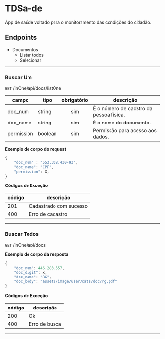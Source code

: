 # TDSa-de
App de saúde voltado para o monitoramento das condições do cidadão.

## Endpoints
- Documentos
    - Listar todos
    - Selecionar

---

### Buscar Um
`GET` /inOne/api/docs/listOne

| campo | tipo | obrigatório | descrição
|-------|------|:-------------:|--
| doc_num | string | sim | É o número de cadstro da pessoa física.
| doc_name | string | sim | É o nome do documento.
| permission | boolean | sim | Permissão para acesso aos dados.

**Exemplo de corpo do request**

```js
{
    "doc_num" : "553.318.430-93",
    "doc_name": "CPF",
    "permission": X,
}
```

**Códigos de Exceção**

| código | descrição 
|-|-
| 201 | Cadastrado com sucesso
| 400 | Erro de cadastro

---
### Buscar Todos
`GET` /inOne/api/docs

**Exemplo de corpo da resposta**

```js
{
    "doc_num": 446.283.557,
    "doc_digit": x,
    "doc_name": "RG",
    "doc_body": "assets/image/user/cats/doc/rg.pdf"
}
```

**Códigos de Exceção**

| código | descrição 
|-|-
| 200 | Ok
| 400 | Erro de busca

---
